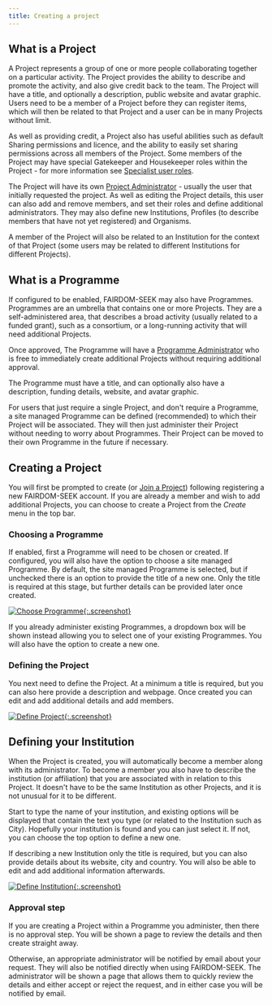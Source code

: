 ```yaml
---
title: Creating a project
---
```


## What is a Project

A Project represents a group of one or more people collaborating together on a particular activity. The Project provides the ability to describe and promote the activity, and also give credit back to the team. The Project will have a title, and optionally a description, public website and avatar graphic. Users need to be a member of a Project before they can register items, which will then be related to that Project and a user can be in many Projects without limit.

As well as providing credit, a Project also has useful abilities such as default Sharing permissions and licence, and the ability to easily set sharing permissions across all members of the Project. Some members of the Project may have special Gatekeeper and Housekeeper roles within the Project - for more information see [Specialist user roles](roles).

The Project will have its own [Project Administrator](roles#project-administrator) - usually the user that initially requested the project. As well as editing the Project details, this user can also add and remove members, and set their roles and define additional administrators. They may also define new Institutions, Profiles (to describe members that have not yet registered) and Organisms.

A member of the Project will also be related to an Institution for the context of that Project (some users may be related to different Institutions for different Projects).

## What is a Programme

If configured to be enabled, FAIRDOM-SEEK may also have Programmes. Programmes are an umbrella that contains one or more Projects. They are a self-administered area, that describes a broad activity (usually related to a funded grant), such as a consortium, or a long-running activity that will need additional Projects. 

Once approved, The Programme will have a [Programme Administrator](roles#programme-administrator) who is free to immediately create additional Projects without requiring additional approval. 

The Programme must have a title, and can optionally also have a description, funding details, website, and avatar graphic.

For users that just require a single Project, and don't require a Programme, a site managed Programme can be defined (recommended) to which their Project will be associated. They will then just administer their Project without needing to worry about Programmes. Their Project can be moved to their own Programme in the future if necessary. 

## Creating a Project

You will first be prompted to create (or [Join a Project](join-a-project)) following registering a new FAIRDOM-SEEK account. If you are already a member and wish to add additional Projects, you can choose to create a Project from the _Create_ menu in the top bar.

### Choosing a Programme

If enabled, first a Programme will need to be chosen or created. If configured, you will also have the option to choose a site managed Programme. By default, the site managed Programme is selected, but if unchecked there is an option to provide the title of a new one. Only the title is required at this stage, but further details can be provided later once created.

[![Choose Programme](/images/user-guide/create-project-select-programme.png){:.screenshot}](/images/user-guide/create-project-select-programme.png)

If you already administer existing Programmes, a dropdown box will be shown instead allowing you to select one of your existing Programmes. You will also have the option to create a new one.

### Defining the Project

You next need to define the Project. At a minimum a title is required, but you can also here provide a description and webpage. Once created you can edit and add additional details and add members.

[![Define Project](/images/user-guide/create-project-define-project.png){:.screenshot}](/images/user-guide/create-project-define-project.png)

## Defining your Institution

When the Project is created, you will automatically become a member along with its administrator.
To become a member you also have to describe the institution (or affiliation) that you are associated with in relation to this Project. It doesn't have to be the same Institution as other Projects, and it is not unusual for it to be different.

Start to type the name of your institution, and existing options will be displayed that contain the text you type (or related to the Institution such as City). Hopefully your institution is found and you can just select it. If not, you can choose the top option to define a new one.

If describing a new Institution only the title is required, but you can also provide details about its website, city and country. You will also be able to edit and add additional information afterwards.

[![Define Institution](/images/user-guide/create-project-define-institution.png){:.screenshot}](/images/user-guide/create-project-define-institution.png)

### Approval step

If you are creating a Project within a Programme you administer, then there is no approval step. You will be shown a page to review the details and then create straight away.

Otherwise, an appropriate administrator will be notified by email about your request. They will also be notified directly when using FAIRDOM-SEEK. The administrator will be shown a page that allows them to quickly review the details and either accept or reject the request, and in either case you will be notified by email. 

